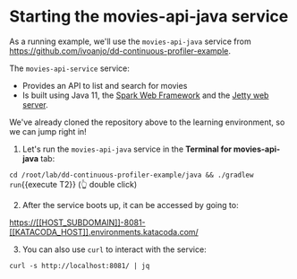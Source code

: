 # Starting the movies-api-java service

As a running example, we'll use the `movies-api-java` service from
<https://github.com/ivoanjo/dd-continuous-profiler-example>.

The `movies-api-service` service:

* Provides an API to list and search for movies
* Is built using Java 11, the [Spark Web Framework](https://sparkjava.com/) and the
[Jetty web server](https://www.eclipse.org/jetty/).

We've already cloned the repository above to the learning environment, so we can jump right in!

1. Let's run the `movies-api-java` service in the **Terminal for movies-api-java** tab:

`cd /root/lab/dd-continuous-profiler-example/java && ./gradlew run`{{execute T2}} (👆 double click)

2. After the service boots up, it can be accessed by going to:

<https://[[HOST_SUBDOMAIN]]-8081-[[KATACODA_HOST]].environments.katacoda.com/>

3. You can also use `curl` to interact with the service:

`curl -s http://localhost:8081/ | jq`
